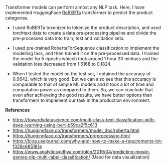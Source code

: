 Transformer models can perform almost any NLP task. Here, I have implemented HuggingFace [RoBERTa](https://huggingface.co/transformers/model_doc/roberta.html) transformer to predict the product categories.

* I used RoBERTa tokenizer to tokenize the product description, and used torchtext.data to create a data pre-processing pipeline and divide the pre-processed data into train, test and validation sets.

* I used pre-trained RobertaForSequence classification to implement the modelling task, and then trained it on the pre-processed data. I trained the model for 5 epochs whicch took around 1 hour 30 mintues and the validation loss decreased from 1.6168 to 0.1824.

* When I tested the model on the test set, I obtained the accuracy of 0.9642, which is very good. But we can also see that this accuracy is comparable to that of simple ML models and it took a lot of time and computation power as compared to them. So, we can conclude that even after achieveing the good results, we have better options than transformers to implement our task in the production environment.

**References**
* https://towardsdatascience.com/multi-class-text-classification-with-deep-learning-using-bert-b59ca2f5c613
* https://huggingface.co/transformers/model_doc/roberta.html
* https://huggingface.co/transformers/preprocessing.html
* https://blog.usejournal.com/why-and-how-to-make-a-requirements-txt-f329c685181e
* https://www.analyticsvidhya.com/blog/2019/04/predicting-movie-genres-nlp-multi-label-classification/ (Used for data visualization)
